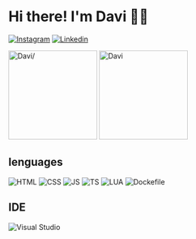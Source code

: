 # Hi there! I'm Davi 👋👋
[![Instagram](https://img.shields.io/badge/Instagram-E4405F?style=for-the-badge&logo=instagram&logoColor=white)](https://www.instagram.com/xpudding736/)
[![Linkedin](https://img.shields.io/badge/LinkedIn-0077B5?style=for-the-badge&logo=linkedin&logoColor=white)](https://www.linkedin.com/in/davi-dos-santos-passos-b80089317/)


<div display="flex"  style="maxheight: 10em; width:100%">
        <img style="height: 12.5em; maxwidth: 100%: 0" src="https://github-readme-stats.vercel.app/api?username=pessoa736&show_icons=true&background=80%2C033100%2C0A56" alt=Davi/>
        <img style="height: 12.5em; maxwidth: 100%: 0" src="https://github-readme-stats.vercel.app/api/top-langs?username=pessoa736&show_icons=true&layout=compact" alt="Davi" />
</div>

## lenguages
 ![HTML](https://img.shields.io/badge/HTML5-E34F26?style=for-the-badge&logo=html5&logoColor=white)
 ![CSS](https://img.shields.io/badge/CSS3-1572B6?style=for-the-badge&logo=css&logoColor=white)
 ![JS](https://img.shields.io/badge/JavaScript-F7DF1E?style=for-the-badge&logo=javascript&logoColor=black)
 ![TS](https://img.shields.io/badge/TypeScript-1572B6?style=for-the-badge&logo=typescript&logoColor=white)
 ![LUA](https://img.shields.io/badge/Lua-200099?style=for-the-badge&logo=lua&logoColor=white)
 ![Dockefile](https://img.shields.io/badge/Dockerfile-1572B6?style=for-the-badge&logo=docker&logoColor=white)
 

## IDE
  <img align="center" alt="Visual Studio" src="https://img.shields.io/badge/VScode-5C2D91?style=for-the-badge&logo=vscode&logoColor=white"/>
